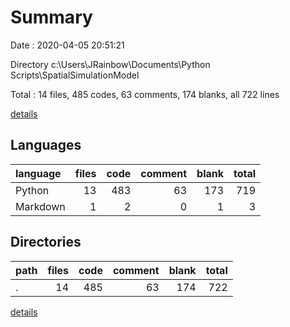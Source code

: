 # Summary

Date : 2020-04-05 20:51:21

Directory c:\Users\JRainbow\Documents\Python Scripts\SpatialSimulationModel

Total : 14 files,  485 codes, 63 comments, 174 blanks, all 722 lines

[details](details.md)

## Languages
| language | files | code | comment | blank | total |
| :--- | ---: | ---: | ---: | ---: | ---: |
| Python | 13 | 483 | 63 | 173 | 719 |
| Markdown | 1 | 2 | 0 | 1 | 3 |

## Directories
| path | files | code | comment | blank | total |
| :--- | ---: | ---: | ---: | ---: | ---: |
| . | 14 | 485 | 63 | 174 | 722 |

[details](details.md)